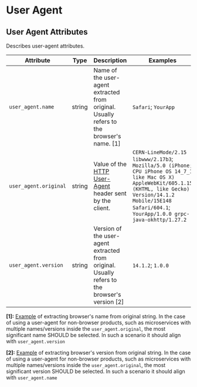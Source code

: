 
<!--- Hugo front matter used to generate the website version of this page:
--->

<!-- NOTE: THIS FILE IS AUTOGENERATED. DO NOT EDIT BY HAND. -->
<!-- see templates/registry/markdown/attribute_namespace.md.j2 -->

# User Agent



## User Agent Attributes

Describes user-agent attributes.

| Attribute  | Type | Description  | Examples  | Stability |
|---|---|---|---|---|
| `user_agent.name` | string | Name of the user-agent extracted from original. Usually refers to the browser's name. [1] | `Safari`; `YourApp` | ![Experimental](https://img.shields.io/badge/-experimental-blue) |
| `user_agent.original` | string | Value of the [HTTP User-Agent](https://www.rfc-editor.org/rfc/rfc9110.html#field.user-agent) header sent by the client. | `CERN-LineMode/2.15 libwww/2.17b3`; `Mozilla/5.0 (iPhone; CPU iPhone OS 14_7_1 like Mac OS X) AppleWebKit/605.1.15 (KHTML, like Gecko) Version/14.1.2 Mobile/15E148 Safari/604.1`; `YourApp/1.0.0 grpc-java-okhttp/1.27.2` | ![Stable](https://img.shields.io/badge/-stable-lightgreen) |
| `user_agent.version` | string | Version of the user-agent extracted from original. Usually refers to the browser's version [2] | `14.1.2`; `1.0.0` | ![Experimental](https://img.shields.io/badge/-experimental-blue) |


**[1]:** [Example](https://www.whatsmyua.info) of extracting browser's name from original string. In the case of using a user-agent for non-browser products, such as microservices with multiple names/versions inside the `user_agent.original`, the most significant name SHOULD be selected. In such a scenario it should align with `user_agent.version`

**[2]:** [Example](https://www.whatsmyua.info) of extracting browser's version from original string. In the case of using a user-agent for non-browser products, such as microservices with multiple names/versions inside the `user_agent.original`, the most significant version SHOULD be selected. In such a scenario it should align with `user_agent.name`


